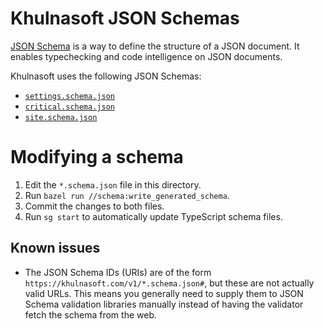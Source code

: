 # Khulnasoft JSON Schemas

[JSON Schema](http://json-schema.org/) is a way to define the structure of a JSON document. It enables typechecking and code intelligence on JSON documents.

Khulnasoft uses the following JSON Schemas:

- [`settings.schema.json`](./settings.schema.json)
- [`critical.schema.json`](./critical.schema.json)
- [`site.schema.json`](./site.schema.json)

# Modifying a schema

1.  Edit the `*.schema.json` file in this directory.
1.  Run `bazel run //schema:write_generated_schema`.
1.  Commit the changes to both files.
1.  Run `sg start` to automatically update TypeScript schema files.

## Known issues

- The JSON Schema IDs (URIs) are of the form `https://khulnasoft.com/v1/*.schema.json#`, but these are not actually valid URLs. This means you generally need to supply them to JSON Schema validation libraries manually instead of having the validator fetch the schema from the web.
